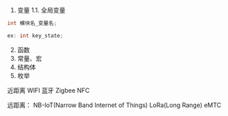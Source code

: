 

1. 变量
1.1. 全局变量
~~~c
int 模块名_变量名;

ex: int key_state;
~~~
2. 函数
3. 常量、宏
4. 结构体
5. 枚举

近距离
WIFI
蓝牙
Zigbee
NFC

远距离：
NB-IoT(Narrow Band Internet of Things)
LoRa(Long Range)
eMTC

































